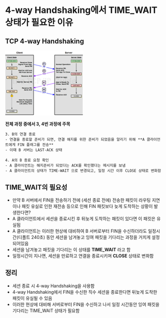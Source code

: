 # 4-way Handshaking에서 TIME_WAIT 상태가 필요한 이유

## TCP 4-way Handshaking

<img src="../../_image/TIME_WAIT.png" width="50%" height="50%">

**전체 과정 중에서 3, 4번 과정에 주목**

```
3. B의 연결 종료
- 연결을 종료할 준비가 되면, 연결 해지를 위한 준비가 되었음을 알리기 위해 **A 클라이언트에게 FIN 플래그를 전송**
- 이때 B 서버는 LAST-ACK 상태

4. A의 B 종료 요청 확인
- A 클라이언트는 해지준비가 되었다는 ACK를 확인했다는 메시지를 보냄
- A 클라이언트의 상태가 TIME-WAIT 으로 변경되고, 일정 시간 이후 CLOSE 상태로 변화함
```

## TIME_WAIT의 필요성

- 만약 B 서버에서 FIN을 전송하기 전에 (세션 종료 전에) 전송한 패킷이 라우팅 지연이나 패킷 유실로 인한 재전송 등으로 인해 FIN 패킷보다 늦게 도착하는 상황이 발생한다면?
- A 클라이언트에서 세션을 종료시킨 후 뒤늦게 도착하는 패킷이 있다면 이 패킷은 유실됨
- A 클라이언트는 이러한 현상에 대비하여 B 서버로부터 FIN을 수신하더라도 일정시간(디폴트 240초) 동안 세션을 남겨놓고 잉여 패킷을 기다리는 과정을 거치게 설정되어있음
- 세션을 남겨놓고 패킷을 기다리는 이 상태를 **TIME_WAIT** 라고 함
- 일정시간이 지나면, 세션을 만료하고 연결을 종료시키며 **CLOSE** 상태로 변화함

## 정리

- 세션 종료 시 4-way Handshaking을 사용함
- 4-way Handshaking에서 FIN을 수신한 직수 세션을 종료한다면 뒤늦게 도착한 패킷이 유실될 수 있음
- 이러한 현상에 대비해 서버로부터 FIN을 수신하고 나서 일정 시간동안 잉여 패킷을 기다리는 TIME_WAIT 상태가 필요함